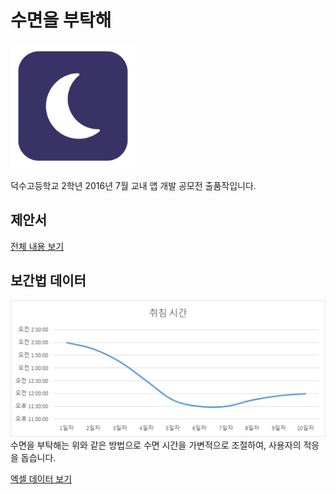 # 수면을 부탁해
<img src="./ic_launcher-web.png" alt="수면을 부탁해 아이콘" width="200">

덕수고등학교 2학년 2016년 7월 교내 앱 개발 공모전 출품작입니다.

## 제안서
[전체 내용 보기](./doc/proposal.pdf)

## 보간법 데이터
![보간법 데이터](./doc/interpolation.png)
수면을 부탁해는 위와 같은 방법으로 수면 시간을 가변적으로 조절하여, 사용자의 적응을 돕습니다.

[엑셀 데이터 보기](./doc/interpolation_data.xlsx)